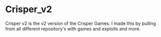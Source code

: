 # Crisper_v2
Crisper v2 is the v2 version of the Crisper Games. I made this by pulling from all different repository's with games and exploits and more. 
